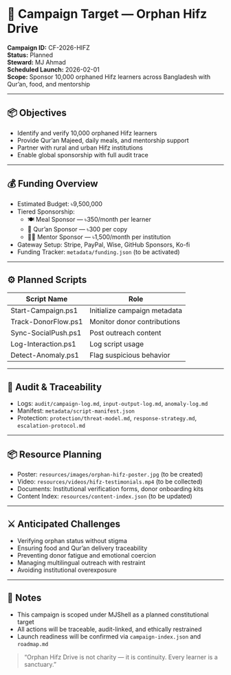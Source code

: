# 🎯 Campaign Target — Orphan Hifz Drive

**Campaign ID:** CF-2026-HIFZ  
**Status:** Planned  
**Steward:** MJ Ahmad  
**Scheduled Launch:** 2026-02-01  
**Scope:** Sponsor 10,000 orphaned Hifz learners across Bangladesh with Qur’an, food, and mentorship

---

## 📦 Objectives

- Identify and verify 10,000 orphaned Hifz learners  
- Provide Qur’an Majeed, daily meals, and mentorship support  
- Partner with rural and urban Hifz institutions  
- Enable global sponsorship with full audit trace

---

## 💰 Funding Overview

- Estimated Budget: ৳9,500,000  
- Tiered Sponsorship:
  - 🍽️ Meal Sponsor — ৳350/month per learner  
  - 📖 Qur’an Sponsor — ৳300 per copy  
  - 🧑‍🏫 Mentor Sponsor — ৳1,500/month per institution  
- Gateway Setup: Stripe, PayPal, Wise, GitHub Sponsors, Ko-fi  
- Funding Tracker: `metadata/funding.json` (to be activated)

---

## ⚙️ Planned Scripts

| Script Name             | Role                          |
|-------------------------|-------------------------------|
| Start-Campaign.ps1      | Initialize campaign metadata  |
| Track-DonorFlow.ps1     | Monitor donor contributions   |
| Sync-SocialPush.ps1     | Post outreach content         |
| Log-Interaction.ps1     | Log script usage              |
| Detect-Anomaly.ps1      | Flag suspicious behavior      |

---

## 🧾 Audit & Traceability

- Logs: `audit/campaign-log.md`, `input-output-log.md`, `anomaly-log.md`  
- Manifest: `metadata/script-manifest.json`  
- Protection: `protection/threat-model.md`, `response-strategy.md`, `escalation-protocol.md`

---

## 📦 Resource Planning

- Poster: `resources/images/orphan-hifz-poster.jpg` (to be created)  
- Video: `resources/videos/hifz-testimonials.mp4` (to be collected)  
- Documents: Institutional verification forms, donor onboarding kits  
- Content Index: `resources/content-index.json` (to be updated)

---

## ⚔️ Anticipated Challenges

- Verifying orphan status without stigma  
- Ensuring food and Qur’an delivery traceability  
- Preventing donor fatigue and emotional coercion  
- Managing multilingual outreach with restraint  
- Avoiding institutional overexposure

---

## 🧠 Notes

- This campaign is scoped under MJShell as a planned constitutional target  
- All actions will be traceable, audit-linked, and ethically restrained  
- Launch readiness will be confirmed via `campaign-index.json` and `roadmap.md`

> “Orphan Hifz Drive is not charity — it is continuity. Every learner is a sanctuary.”


